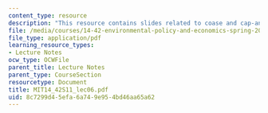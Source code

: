 ```yaml
---
content_type: resource
description: "This resource contains slides related to coase and cap-and-trade.\r\n"
file: /media/courses/14-42-environmental-policy-and-economics-spring-2011/8c7299d45efa6a749e954bd46aa65a62_MIT14_42S11_lec06.pdf
file_type: application/pdf
learning_resource_types:
- Lecture Notes
ocw_type: OCWFile
parent_title: Lecture Notes
parent_type: CourseSection
resourcetype: Document
title: MIT14_42S11_lec06.pdf
uid: 8c7299d4-5efa-6a74-9e95-4bd46aa65a62
---
```

